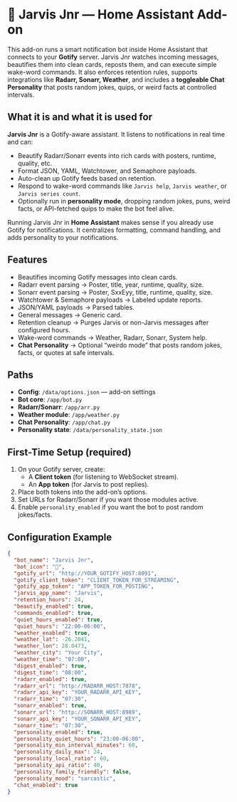 # 🧩 Jarvis Jnr — Home Assistant Add-on
This add-on runs a smart notification bot inside Home Assistant that connects to your **Gotify** server. Jarvis Jnr watches incoming messages, beautifies them into clean cards, reposts them, and can execute simple wake-word commands. It also enforces retention rules, supports integrations like **Radarr, Sonarr, Weather**, and includes a **toggleable Chat Personality** that posts random jokes, quips, or weird facts at controlled intervals.

## What it is and what it is used for
**Jarvis Jnr** is a Gotify-aware assistant. It listens to notifications in real time and can:
- Beautify Radarr/Sonarr events into rich cards with posters, runtime, quality, etc.
- Format JSON, YAML, Watchtower, and Semaphore payloads.
- Auto-clean up Gotify feeds based on retention.
- Respond to wake-word commands like `Jarvis help`, `Jarvis weather`, or `Jarvis series count`.
- Optionally run in **personality mode**, dropping random jokes, puns, weird facts, or API-fetched quips to make the bot feel alive.

Running Jarvis Jnr in **Home Assistant** makes sense if you already use Gotify for notifications. It centralizes formatting, command handling, and adds personality to your notifications.

## Features
- Beautifies incoming Gotify messages into clean cards.
- Radarr event parsing → Poster, title, year, runtime, quality, size.
- Sonarr event parsing → Poster, SxxEyy, title, runtime, quality, size.
- Watchtower & Semaphore payloads → Labeled update reports.
- JSON/YAML payloads → Parsed tables.
- General messages → Generic card.
- Retention cleanup → Purges Jarvis or non-Jarvis messages after configured hours.
- Wake-word commands → Weather, Radarr, Sonarr, System help.
- **Chat Personality** → Optional “weirdo mode” that posts random jokes, facts, or quotes at safe intervals.

## Paths
- **Config**: `/data/options.json` — add-on settings  
- **Bot core**: `/app/bot.py`  
- **Radarr/Sonarr**: `/app/arr.py`  
- **Weather module**: `/app/weather.py`  
- **Chat Personality**: `/app/chat.py`  
- **Personality state**: `/data/personality_state.json`  

## First-Time Setup (required)
1. On your Gotify server, create:
   - A **Client token** (for listening to WebSocket stream).
   - An **App token** (for Jarvis to post replies).
2. Place both tokens into the add-on’s options.
3. Set URLs for Radarr/Sonarr if you want those modules active.
4. Enable `personality_enabled` if you want the bot to post random jokes/facts.

## Configuration Example
```json
{
  "bot_name": "Jarvis Jnr",
  "bot_icon": "🤖",
  "gotify_url": "http://YOUR_GOTIFY_HOST:8091",
  "gotify_client_token": "CLIENT_TOKEN_FOR_STREAMING",
  "gotify_app_token": "APP_TOKEN_FOR_POSTING",
  "jarvis_app_name": "Jarvis",
  "retention_hours": 24,
  "beautify_enabled": true,
  "commands_enabled": true,
  "quiet_hours_enabled": true,
  "quiet_hours": "22:00-06:00",
  "weather_enabled": true,
  "weather_lat": -26.2041,
  "weather_lon": 28.0473,
  "weather_city": "Your City",
  "weather_time": "07:00",
  "digest_enabled": true,
  "digest_time": "08:00",
  "radarr_enabled": true,
  "radarr_url": "http://RADARR_HOST:7878",
  "radarr_api_key": "YOUR_RADARR_API_KEY",
  "radarr_time": "07:30",
  "sonarr_enabled": true,
  "sonarr_url": "http://SONARR_HOST:8989",
  "sonarr_api_key": "YOUR_SONARR_API_KEY",
  "sonarr_time": "07:30",
  "personality_enabled": true,
  "personality_quiet_hours": "23:00-06:00",
  "personality_min_interval_minutes": 60,
  "personality_daily_max": 24,
  "personality_local_ratio": 60,
  "personality_api_ratio": 40,
  "personality_family_friendly": false,
  "personality_mood": "sarcastic",
  "chat_enabled": true
}